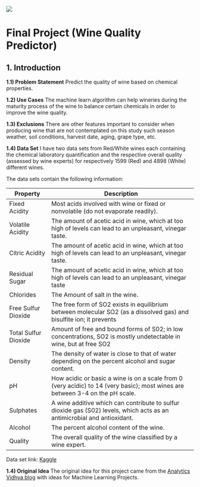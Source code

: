![](http://www.forkscorksandkegs.com/wp-content/uploads/2012/06/Banner-Vineyard-927x282.png)
# Final Project (Wine Quality Predictor)

## 1. Introduction

**1.1) Problem Statement**
Predict the quality of wine based on chemical properties.

**1.2) Use Cases**
The machine learn algorithm can help wineries during the maturity process of the wine to balance certain chemicals in order to improve the wine quality. 

**1.3) Exclusions** 
There are other features important to consider when producing wine that are not contemplated on this study such season weather, soil conditions, harvest date, aging, grape type, etc. 

**1.4) Data Set**
I have two data sets from Red/White wines each containing the chemical laboratory quantification and the respective overall quality (assessed by wine experts) for respectively 1599 (Red) and 4898 (White) different wines.

The data sets contain the following information:

|Property|Description|
|--|--|
|Fixed Acidity |Most acids involved with wine or fixed or nonvolatile (do not evaporate readily).|
|Volatile Acidity|The amount of acetic acid in wine, which at too high of levels can lead to an unpleasant, vinegar taste.
|Citric Acidity|The amount of acetic acid in wine, which at too high of levels can lead to an unpleasant, vinegar taste.
|Residual Sugar|The amount of acetic acid in wine, which at too high of levels can lead to an unpleasant, vinegar taste
|Chlorides|The Amount of salt in the wine.
|Free Sulfur Dioxide|The free form of SO2 exists in equilibrium between molecular SO2 (as a dissolved gas) and bisulfite ion; it prevents |microbial growth and the oxidation of wine.
|Total Sulfur Dioxide|Amount of free and bound forms of S02; in low concentrations, SO2 is mostly undetectable in wine, but at free SO2 |concentrations over 50 ppm, SO2 becomes evident in the nose and taste of wine.
|Density|The density of water is close to that of water depending on the percent alcohol and sugar content.
|pH|How acidic or basic a wine is on a scale from 0 (very acidic) to 14 (very basic); most wines are between 3-4 on the pH scale.
|Sulphates|A wine additive which can contribute to sulfur dioxide gas (S02) levels, which acts as an antimicrobial and antioxidant.
|Alcohol|The percent alcohol content of the wine.
|Quality|The overall quality of the wine classified by a wine expert.

Data set link: [Kaggle](https://www.kaggle.com/uciml/red-wine-quality-cortez-et-al-2009)

**1.4) Original Idea**
The original idea for this project came from the [Analytics Vidhya blog](https://www.analyticsvidhya.com/blog/2018/05/24-ultimate-data-science-projects-to-boost-your-knowledge-and-skills/) with ideas for Machine Learning Projects.
